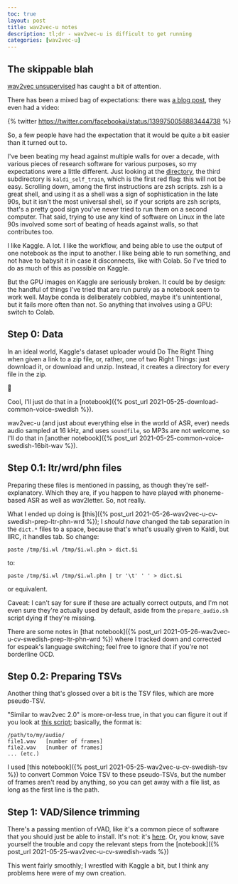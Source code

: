 ```yaml
---
toc: true
layout: post
title: wav2vec-u notes
description: tl;dr - wav2vec-u is difficult to get running
categories: [wav2vec-u]
---
```


## The skippable blah

[wav2vec unsupervised](https://arxiv.org/abs/1904.05862) has caught a bit of attention. 

There has been a mixed bag of expectations: there was [a blog post](https://ai.facebook.com/blog/wav2vec-unsupervised-speech-recognition-without-supervision/), they even had a video:

{% twitter https://twitter.com/facebookai/status/1399750058883444738 %}

So, a few people have had the expectation that it would be quite a bit easier than it turned out to.

I've been beating my head against multiple walls for over a decade, with various pieces of research software for various purposes, so my expectations were a little different. Just looking at the [directory](https://github.com/pytorch/fairseq/tree/master/examples/wav2vec/unsupervised), the third subdirectory is `kaldi_self_train`, which is the first red flag: this will not be easy. Scrolling down, among the first instructions are zsh scripts. zsh is a great shell, and using it as a shell was a sign of sophistication in the late 90s, but it isn't the most universal shell, so if your scripts are zsh scripts, that's a pretty good sign you've never tried to run them on a second computer. That said, trying to use any kind of software on Linux in the late 90s involved some sort of beating of heads against walls, so that contributes too.

I like Kaggle. A lot. I like the workflow, and being able to use the output of one notebook as the input to another. I like being able to run something, and not have to babysit it in case it disconnects, like with Colab. So I've tried to do as much of this as possible on Kaggle.

But the GPU images on Kaggle are seriously broken. It could be by design: the handful of things I've tried that are run purely as a notebook seem to work well. Maybe conda is deliberately cobbled, maybe it's unintentional, but it fails more often than not. So anything that involves using a GPU: switch to Colab.

## Step 0: Data

In an ideal world, Kaggle's dataset uploader would Do The Right Thing when given a link to a zip file, or, rather, one of two Right Things: just download it, or download and unzip. Instead, it creates a directory for every file in the zip.

🤦

Cool, I'll just do that in a [notebook]({% post_url 2021-05-25-download-common-voice-swedish %}).

wav2vec-u (and just about everything else in the world of ASR, ever) needs audio sampled at 16 kHz, and uses `soundfile`, so MP3s are not welcome, so I'll do that in [another notebook]({% post_url 2021-05-25-common-voice-swedish-16bit-wav %}).

## Step 0.1: ltr/wrd/phn files

Preparing these files is mentioned in passing, as though they're self-explanatory. Which they are, if you happen to have played with phoneme-based ASR as well as wav2letter. So, not really.

What I ended up doing is [this]({% post_url 2021-05-26-wav2vec-u-cv-swedish-prep-ltr-phn-wrd %}); I _should have_ changed the tab separation in the `dict.*` files to a space, because that's what's usually given to Kaldi, but IIRC, it handles tab. So change:

```
paste /tmp/$i.wl /tmp/$i.wl.phn > dict.$i
```

to:

```
paste /tmp/$i.wl /tmp/$i.wl.phn | tr '\t' ' ' > dict.$i
```

or equivalent.

Caveat: I can't say for sure if these are actually correct outputs, and I'm not even sure they're actually used by default, aside from the `prepare_audio.sh` script dying if they're missing.

There are some notes in [that notebook]({% post_url 2021-05-26-wav2vec-u-cv-swedish-prep-ltr-phn-wrd %}) where I tracked down and corrected for espeak's language switching; feel free to ignore that if you're not borderline OCD.

## Step 0.2: Preparing TSVs

Another thing that's glossed over a bit is the TSV files, which are more pseudo-TSV.

"Similar to wav2vec 2.0" is more-or-less true, in that you can figure it out if you look at [this script](https://github.com/pytorch/fairseq/blob/master/examples/wav2vec/libri_labels.py); basically, the format is:

```
/path/to/my/audio/
file1.wav	[number of frames]
file2.wav	[number of frames]
... (etc.)
```

I used [this notebook]({% post_url 2021-05-25-wav2vec-u-cv-swedish-tsv %}) to convert Common Voice TSV to these pseudo-TSVs, but the number of frames aren't read by anything, so you can get away with a file list, as long as the first line is the path.

## Step 1: VAD/Silence trimming

There's a passing mention of rVAD, like it's a common piece of software that you should just be able to install. It's not: it's [here](https://github.com/zhenghuatan/rVADfast). Or, you know, save yourself the trouble and copy the relevant steps from the [notebook]({% post_url 2021-05-25-wav2vec-u-cv-swedish-vads %})

This went fairly smoothly; I wrestled with Kaggle a bit, but I think any problems here were of my own creation.

